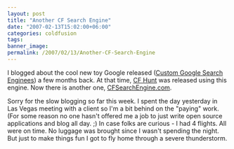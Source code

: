 ```yaml
---
layout: post
title: "Another CF Search Engine"
date: "2007-02-13T15:02:00+06:00"
categories: coldfusion 
tags: 
banner_image: 
permalink: /2007/02/13/Another-CF-Search-Engine
---
```


I blogged about the cool new toy Google released (<a href="http://ray.camdenfamily.com/index.cfm/2006/10/24/Custom-Google-Search-Engines">Custom Google Search Enginees</a>) a few months back. At that time, <a href="http://www.cfhunt.com">CF Hunt</a> was released using  this engine. Now there is another one, <a href="http://www.cfsearchengine.com/">CFSearchEngine.com</a>.

Sorry for the slow blogging so far this week. I spent the day yesterday in Las Vegas meeting with a client so I'm a bit behind on the "paying" work. (For some reason no one hasn't offered me a job to just write open source applications and blog all day. ;) In case folks are curious - I had 4 flights. All were on time. No luggage was brought since I wasn't spending the night. But just to make things fun I got to fly home through a severe thunderstorm.